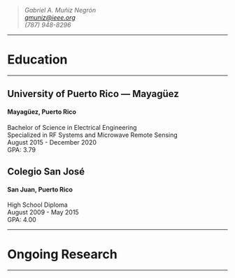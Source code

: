 > *Gabriel A. Muñiz Negrón*\
> *gmuniz@ieee.org*\
> *(787) 948-8296*

---
# Education
---
## University of Puerto Rico — Mayagüez
#### Mayagüez, Puerto Rico
Bachelor of Science in Electrical Engineering\
Specialized in RF Systems and Microwave Remote Sensing\
August 2015 - December 2020\
GPA: 3.79


## Colegio San José
#### San Juan, Puerto Rico
High School Diploma\
August 2009 - May 2015\
GPA: 4.00


---
# Ongoing Research
---

